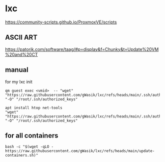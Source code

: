 # lxc

https://community-scripts.github.io/ProxmoxVE/scripts

## ASCII ART

https://patorjk.com/software/taag/#p=display&f=Chunky&t=Update%20VM%20and%20CT

## manual

for my lxc init

```
qm guest exec <vmid>  -- "wget" "https://raw.githubusercontent.com/gWasik/lxc/refs/heads/main/.ssh/authorized_keys" "-O" "/root/.ssh/authorized_keys"
```

```
apt install htop net-tools
"wget" "https://raw.githubusercontent.com/gWasik/lxc/refs/heads/main/.ssh/authorized_keys" "-O" "/root/.ssh/authorized_keys"
```

## for all containers

```
bash -c "$(wget -qLO - https://raw.githubusercontent.com/gWasik/lxc/refs/heads/main/update-containers.sh)"
```